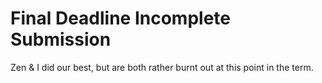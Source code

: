 # Final Deadline Incomplete Submission
Zen & I did our best, but are both rather burnt out at this point in the term.